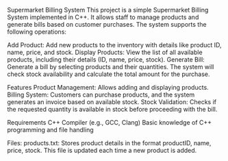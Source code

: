 Supermarket Billing System
This project is a simple Supermarket Billing System implemented in C++. It allows staff to manage products and generate bills based on customer purchases. 
The system supports the following operations:

Add Product: Add new products to the inventory with details like product ID, name, price, and stock.
Display Products: View the list of all available products, including their details (ID, name, price, stock).
Generate Bill: Generate a bill by selecting products and their quantities. The system will check stock availability and calculate the total amount for the purchase.

Features
Product Management: Allows adding and displaying products.
Billing System: Customers can purchase products, and the system generates an invoice based on available stock.
Stock Validation: Checks if the requested quantity is available in stock before proceeding with the bill.

Requirements
C++ Compiler (e.g., GCC, Clang)
Basic knowledge of C++ programming and file handling

Files:
products.txt: Stores product details in the format productID, name,  price,  stock. 
This file is updated each time a new product is added.

